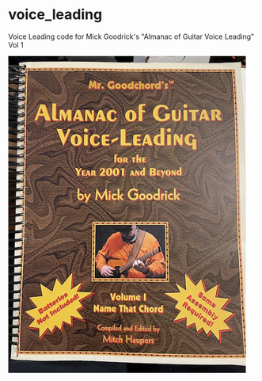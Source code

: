 # voice_leading
Voice Leading code for Mick Goodrick's "Almanac of Guitar Voice Leading" Vol 1

![](https://github.com/danadler-dev/voice_leading/blob/main/Cover2.jpeg?raw=1)

